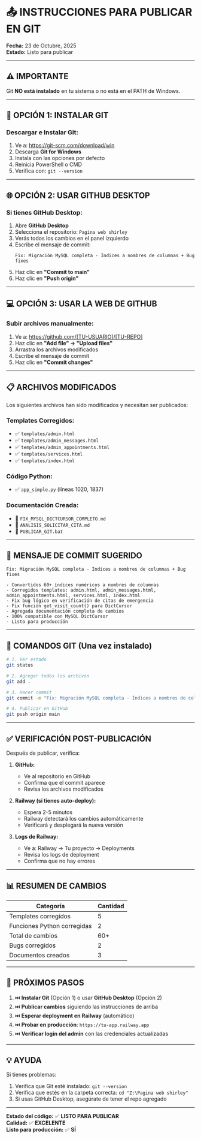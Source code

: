 # 📤 INSTRUCCIONES PARA PUBLICAR EN GIT

**Fecha:** 23 de Octubre, 2025  
**Estado:** Listo para publicar

---

## ⚠️ IMPORTANTE

Git **NO está instalado** en tu sistema o no está en el PATH de Windows.

---

## 🔧 OPCIÓN 1: INSTALAR GIT

### Descargar e Instalar Git:
1. Ve a: https://git-scm.com/download/win
2. Descarga **Git for Windows**
3. Instala con las opciones por defecto
4. Reinicia PowerShell o CMD
5. Verifica con: `git --version`

---

## 🌐 OPCIÓN 2: USAR GITHUB DESKTOP

### Si tienes GitHub Desktop:
1. Abre **GitHub Desktop**
2. Selecciona el repositorio: `Pagina web shirley`
3. Verás todos los cambios en el panel izquierdo
4. Escribe el mensaje de commit:
   ```
   Fix: Migración MySQL completa - Índices a nombres de columnas + Bug fixes
   ```
5. Haz clic en **"Commit to main"**
6. Haz clic en **"Push origin"**

---

## 💻 OPCIÓN 3: USAR LA WEB DE GITHUB

### Subir archivos manualmente:
1. Ve a: https://github.com/[TU-USUARIO]/[TU-REPO]
2. Haz clic en **"Add file" → "Upload files"**
3. Arrastra los archivos modificados
4. Escribe el mensaje de commit
5. Haz clic en **"Commit changes"**

---

## 📋 ARCHIVOS MODIFICADOS

Los siguientes archivos han sido modificados y necesitan ser publicados:

### **Templates Corregidos:**
- ✅ `templates/admin.html`
- ✅ `templates/admin_messages.html`
- ✅ `templates/admin_appointments.html`
- ✅ `templates/services.html`
- ✅ `templates/index.html`

### **Código Python:**
- ✅ `app_simple.py` (líneas 1020, 1837)

### **Documentación Creada:**
- 📄 `FIX_MYSQL_DICTCURSOR_COMPLETO.md`
- 📄 `ANALISIS_SOLICITAR_CITA.md`
- 📄 `PUBLICAR_GIT.bat`

---

## 📝 MENSAJE DE COMMIT SUGERIDO

```
Fix: Migración MySQL completa - Índices a nombres de columnas + Bug fixes

- Convertidos 60+ índices numéricos a nombres de columnas
- Corregidos templates: admin.html, admin_messages.html, admin_appointments.html, services.html, index.html
- Fix bug lógico en verificación de citas de emergencia
- Fix función get_visit_count() para DictCursor
- Agregada documentación completa de cambios
- 100% compatible con MySQL DictCursor
- Listo para producción
```

---

## 🚀 COMANDOS GIT (Una vez instalado)

```bash
# 1. Ver estado
git status

# 2. Agregar todos los archivos
git add .

# 3. Hacer commit
git commit -m "Fix: Migración MySQL completa - Índices a nombres de columnas + Bug fixes"

# 4. Publicar en GitHub
git push origin main
```

---

## ✅ VERIFICACIÓN POST-PUBLICACIÓN

Después de publicar, verifica:

1. **GitHub:**
   - Ve al repositorio en GitHub
   - Confirma que el commit aparece
   - Revisa los archivos modificados

2. **Railway (si tienes auto-deploy):**
   - Espera 2-5 minutos
   - Railway detectará los cambios automáticamente
   - Verificará y desplegará la nueva versión

3. **Logs de Railway:**
   - Ve a: Railway → Tu proyecto → Deployments
   - Revisa los logs de deployment
   - Confirma que no hay errores

---

## 📊 RESUMEN DE CAMBIOS

| Categoría | Cantidad |
|-----------|----------|
| Templates corregidos | 5 |
| Funciones Python corregidas | 2 |
| Total de cambios | 60+ |
| Bugs corregidos | 2 |
| Documentos creados | 3 |

---

## 🎯 PRÓXIMOS PASOS

1. ⏭️ **Instalar Git** (Opción 1) o usar **GitHub Desktop** (Opción 2)
2. ⏭️ **Publicar cambios** siguiendo las instrucciones de arriba
3. ⏭️ **Esperar deployment en Railway** (automático)
4. ⏭️ **Probar en producción**: `https://tu-app.railway.app`
5. ⏭️ **Verificar login del admin** con las credenciales actualizadas

---

## 💡 AYUDA

Si tienes problemas:
1. Verifica que Git esté instalado: `git --version`
2. Verifica que estés en la carpeta correcta: `cd "Z:\Pagina web shirley"`
3. Si usas GitHub Desktop, asegúrate de tener el repo agregado

---

**Estado del código:** ✅ **LISTO PARA PUBLICAR**  
**Calidad:** ✅ **EXCELENTE**  
**Listo para producción:** ✅ **SÍ**











